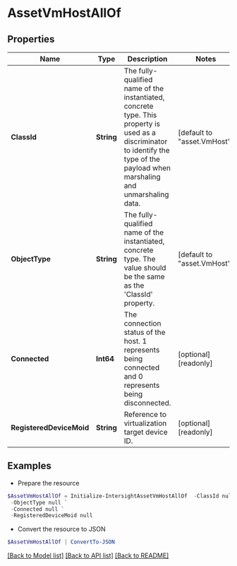 # AssetVmHostAllOf
## Properties

Name | Type | Description | Notes
------------ | ------------- | ------------- | -------------
**ClassId** | **String** | The fully-qualified name of the instantiated, concrete type. This property is used as a discriminator to identify the type of the payload when marshaling and unmarshaling data. | [default to "asset.VmHost"]
**ObjectType** | **String** | The fully-qualified name of the instantiated, concrete type. The value should be the same as the &#39;ClassId&#39; property. | [default to "asset.VmHost"]
**Connected** | **Int64** | The connection status of the host. 1 represents being connected and 0 represents being disconnected. | [optional] [readonly] 
**RegisteredDeviceMoid** | **String** | Reference to virtualization target device ID. | [optional] [readonly] 

## Examples

- Prepare the resource
```powershell
$AssetVmHostAllOf = Initialize-IntersightAssetVmHostAllOf  -ClassId null `
 -ObjectType null `
 -Connected null `
 -RegisteredDeviceMoid null
```

- Convert the resource to JSON
```powershell
$AssetVmHostAllOf | ConvertTo-JSON
```

[[Back to Model list]](../README.md#documentation-for-models) [[Back to API list]](../README.md#documentation-for-api-endpoints) [[Back to README]](../README.md)

